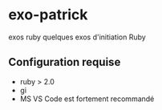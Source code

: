 # exo-patrick
exos ruby
quelques exos d'initiation Ruby

## Configuration requise
- ruby > 2.0
- gi
- MS VS Code est fortement recommandé
